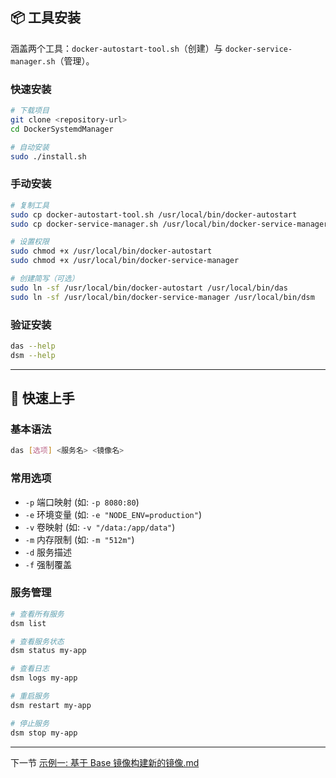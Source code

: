 
## 📦 工具安装
涵盖两个工具：`docker-autostart-tool.sh`（创建）与 `docker-service-manager.sh`（管理）。

### 快速安装
```bash
# 下载项目
git clone <repository-url>
cd DockerSystemdManager

# 自动安装
sudo ./install.sh
```

### 手动安装
```bash
# 复制工具
sudo cp docker-autostart-tool.sh /usr/local/bin/docker-autostart
sudo cp docker-service-manager.sh /usr/local/bin/docker-service-manager

# 设置权限
sudo chmod +x /usr/local/bin/docker-autostart
sudo chmod +x /usr/local/bin/docker-service-manager

# 创建简写（可选）
sudo ln -sf /usr/local/bin/docker-autostart /usr/local/bin/das
sudo ln -sf /usr/local/bin/docker-service-manager /usr/local/bin/dsm
```

### 验证安装
```bash
das --help
dsm --help
```

---



## 🎯 快速上手

### 基本语法
```bash
das [选项] <服务名> <镜像名>
```

### 常用选项
- `-p` 端口映射 (如: `-p 8080:80`)
- `-e` 环境变量 (如: `-e "NODE_ENV=production"`)
- `-v` 卷映射 (如: `-v "/data:/app/data"`)
- `-m` 内存限制 (如: `-m "512m"`)
- `-d` 服务描述
- `-f` 强制覆盖
### 服务管理

```bash
# 查看所有服务
dsm list

# 查看服务状态
dsm status my-app

# 查看日志
dsm logs my-app

# 重启服务
dsm restart my-app

# 停止服务
dsm stop my-app
```

---

下一节 [示例一: 基于 Base 镜像构建新的镜像.md](demo.md)
